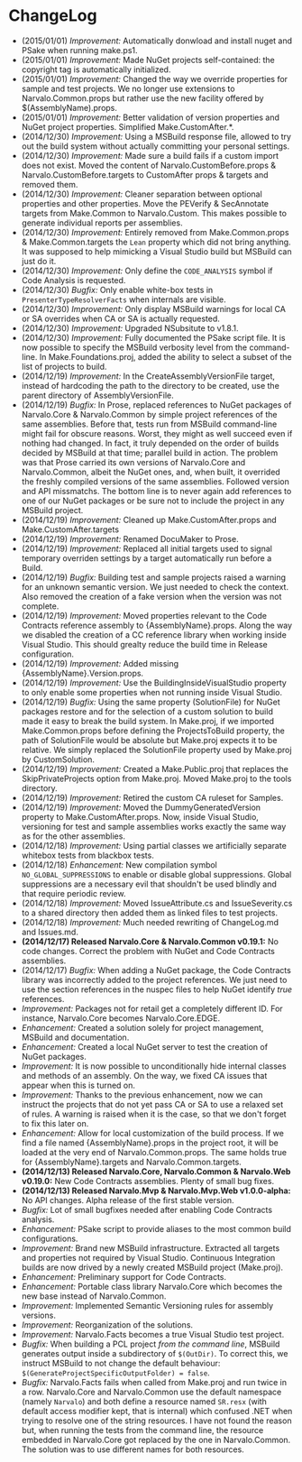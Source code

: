 ChangeLog
=========
     
- (2015/01/01) _Improvement:_ Automatically donwload and install nuget and PSake
  when running make.ps1.
- (2015/01/01) _Improvement:_ Made NuGet projects self-contained: the copyright 
  tag is automatically initialized.
- (2015/01/01) _Improvement:_ Changed the way we override properties for sample
  and test projects. We no longer use extensions to Narvalo.Common.props
  but rather use the new facility offered by $(AssemblyName).props.
- (2015/01/01) _Improvement:_ Better validation of version properties and NuGet
  project properties. Simplified Make.CustomAfter.*.
- (2014/12/30) _Improvement:_ Using a MSBuild response file, allowed to try out 
  the build system without actually committing your personal settings.
- (2014/12/30) _Improvement:_ Made sure a build fails if a custom import
  does not exist. Moved the content of Narvalo.CustomBefore.props & 
  Narvalo.CustomBefore.targets to CustomAfter props & targets and removed them.
- (2014/12/30) _Improvement:_ Cleaner separation between optional properties and
  other properties. Move the PEVerify & SecAnnotate targets from Make.Common 
  to Narvalo.Custom. This makes possible to generate individual reports per
  assemblies. 
- (2014/12/30) _Improvement:_ Entirely removed from Make.Common.props & 
  Make.Common.targets the `Lean` property which did not bring anything. It was 
  supposed to help mimicking a Visual Studio build but MSBuild can just do it. 
- (2014/12/30) _Improvement:_ Only define the `CODE_ANALYSIS` symbol if
  Code Analysis is requested.
- (2014/12/30) _Bugfix:_ Only enable white-box tests in `PresenterTypeResolverFacts`
  when internals are visible.
- (2014/12/30) _Improvement:_ Only display MSBuild warnings for local CA or SA
  overrides when CA or SA is actually requested. 
- (2014/12/30) _Improvement:_ Upgraded NSubsitute to v1.8.1.
- (2014/12/30) _Improvement:_ Fully documented the PSake script file. It is now 
  possible to specify the MSBuild verbosity level from the command-line.
  In Make.Foundations.proj, added the ability to select a subset of the list
  of projects to build. 
- (2014/12/19) _Improvement:_ In the CreateAssemblyVersionFile target, instead of 
  hardcoding the path to the directory to be created, use the parent directory 
  of AssemblyVersionFile.
- (2014/12/19) _Bugfix:_ In Prose, replaced references to NuGet packages of
  Narvalo.Core & Narvalo.Common by simple project references of the same 
  assemblies. Before that, tests run from MSBuild command-line might fail
  for obscure reasons. Worst, they might as well succeed even if nothing had 
  changed. In fact, it truly depended on the order of builds decided by MSBuild
  at that time; parallel build in action. The problem was that Prose carried 
  its own versions of Narvalo.Core and Narvalo.Common, albeit the NuGet ones, 
  and, when built, it overrided the freshly compiled versions of the same 
  assemblies. Followed version and API missmatchs. The bottom line is to never 
  again add references to one of our NuGet packages or be sure not to include 
  the project in any MSBuild project. 
- (2014/12/19) _Improvement:_ Cleaned up Make.CustomAfter.props and 
   Make.CustomAfter.targets
- (2014/12/19) _Improvement:_ Renamed DocuMaker to Prose.
- (2014/12/19) _Improvement:_ Replaced all initial targets used to signal 
  temporary overriden settings by a target automatically run before a Build.
- (2014/12/19) _Bugfix:_ Building test and sample projects raised a warning for
  an unknown semantic version. We just needed to check the context. Also
  removed the creation of a fake version when the version was not complete.
- (2014/12/19) _Improvement:_ Moved properties relevant to the Code 
  Contracts reference assembly to {AssemblyName}.props. Along the way we 
  disabled the creation of a CC reference library when working inside Visual
  Studio. This should grealty reduce the build time in Release configuration.
- (2014/12/19) _Improvement:_ Added missing {AssemblyName}.Version.props.
- (2014/12/19) _Improvement:_ Use the BuildingInsideVisualStudio property 
  to only enable some properties when not running inside Visual Studio.
- (2014/12/19) _Bugfix:_ Using the same property (SolutionFile) for NuGet
  packages restore and for the selection of a custom solution to build 
  made it easy to break the build system. In Make.proj, if we imported
  Make.Common.props before defining the ProjectsToBuild property, the path
  of SolutionFile would be absolute but Make.proj expects it to be relative.
  We simply replaced the SolutionFile property used by Make.proj by CustomSolution.
- (2014/12/19) _Improvement:_ Created a Make.Public.proj that replaces the 
  SkipPrivateProjects option from Make.proj. Moved Make.proj to the tools
  directory.
- (2014/12/19) _Improvement:_ Retired the custom CA ruleset for Samples.
- (2014/12/19) _Improvement:_ Moved the DummyGeneratedVersion property 
  to Make.CustomAfter.props. Now, inside Visual Studio, versioning for test 
  and sample assemblies works exactly the same way as for the other assemblies.
- (2014/12/18) _Improvement:_ Using partial classes we artificially separate
  whitebox tests from blackbox tests.
- (2014/12/18) _Enhancement:_ New compilation symbol `NO_GLOBAL_SUPPRESSIONS`
  to enable or disable global suppressions. Global suppressions are a
  necessary evil that shouldn't be used blindly and that require periodic review.
- (2014/12/18) _Improvement:_ Moved IssueAttribute.cs and IssueSeverity.cs to a
  shared directory then added them as linked files to test projects.
- (2014/12/18) _Improvement:_ Much needed rewriting of ChangeLog.md and Issues.md.
- **(2014/12/17) Released Narvalo.Core & Narvalo.Common v0.19.1:**
  No code changes. Correct the problem with NuGet and Code Contracts assemblies.
- (2014/12/17) _Bugfix:_ When adding a NuGet package, the Code Contracts library
  was incorrectly added to the project references. We just need to use the
  section references in the nuspec files to help NuGet identify _true_ references.
- _Improvement:_ Packages not for retail get a completely different ID.
  For instance, Narvalo.Core becomes Narvalo.Core.EDGE.
-  _Enhancement:_ Created a solution solely for project management, MSBuild and documentation.
-  _Enhancement:_ Created a local NuGet server to test the creation of NuGet packages.
- _Improvement:_ It is now possible to unconditionally hide internal classes and
  methods of an assembly. On the way, we fixed CA issues that appear when this
  is turned on.
- _Improvement:_ Thanks to the previous enhancement, now we can instruct the projects
  that do not yet pass CA or SA to use a relaxed set of rules. A warning is
  raised when it is the case, so that we don't forget to fix this later on.
-  _Enhancement:_ Allow for local customization of the build process. If we find a file
  named {AssemblyName}.props in the project root, it will be loaded at the very
  end of Narvalo.Common.props. The same holds true for {AssemblyName}.targets
  and Narvalo.Common.targets.
- **(2014/12/13) Released Narvalo.Core, Narvalo.Common & Narvalo.Web v0.19.0:**
  New Code Contracts assemblies. Plenty of small bug fixes.
- **(2014/12/13) Released Narvalo.Mvp & Narvalo.Mvp.Web v1.0.0-alpha:**
  No API changes. Alpha release of the first stable version.
- _Bugfix:_ Lot of small bugfixes needed after enabling Code Contracts analysis.
-  _Enhancement:_ PSake script to provide aliases to the most common build configurations.
- _Improvement:_ Brand new MSBuild infrastructure. Extracted all targets and
  properties not required by Visual Studio. Continuous Integration builds are
  now drived by a newly created MSBuild project (Make.proj).
-  _Enhancement:_ Preliminary support for Code Contracts.
-  _Enhancement:_ Portable class library Narvalo.Core which becomes the new base
  instead of Narvalo.Common.
- _Improvement:_ Implemented Semantic Versioning rules for assembly versions.
- _Improvement:_ Reorganization of the solutions.
- _Improvement:_ Narvalo.Facts becomes a true Visual Studio test project.
- _Bugfix:_ When building a PCL project _from the command line_, MSBuild generates
  output inside a subdirectory of `$(OutDir)`. To correct this, we instruct
  MSBuild to not change the default behaviour:
  `$(GenerateProjectSpecificOutputFolder) = false`.
- _Bugfix:_ Narvalo.Facts fails when called from Make.proj and run twice in a row.
  Narvalo.Core and Narvalo.Common use the default namespace (namely `Narvalo`)
  and both define a resource named `SR.resx` (with default access modifier kept,
  that is internal) which confused .NET when trying to resolve one of the string
  resources. I have not found the reason but, when running the tests
  from the command line, the resource embedded in Narvalo.Core got replaced
  by the one in Narvalo.Common. The solution was to use different names for
  both resources.
